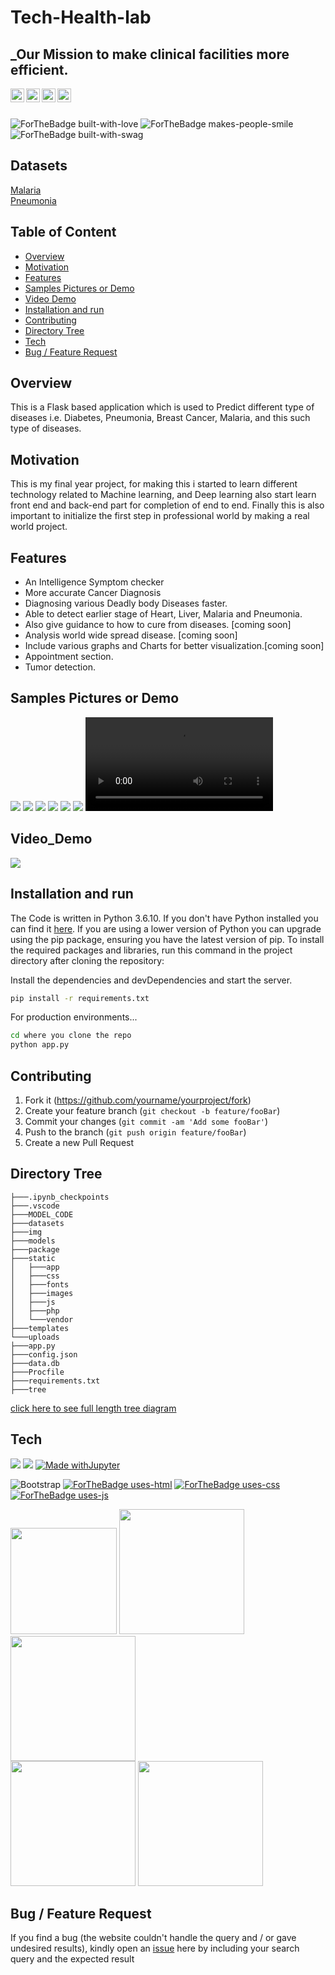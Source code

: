 # Tech-Health-lab
## _Our Mission to make clinical facilities more efficient.

<a target="_blank" href="www.linkedin.com/in/aman-sharma-01b185190/">
  <img align="left" alt="LinkdeIN" width="22px" src="https://cdn.jsdelivr.net/npm/simple-icons@v3/icons/linkedin.svg" />
</a>  <a target="_blank" href="https://www.instagram.com/aman___sharma/">
  <img align="left" alt="Instagram" width="22px" src="https://cdn.jsdelivr.net/npm/simple-icons@v3/icons/instagram.svg" /></a>  <a target="_blank" href="mailto:aman.sharmatds1999@gmail.com"> 
  <img align="left" alt="Gmail" width="22px" src="https://cdn.jsdelivr.net/npm/simple-icons@v3/icons/gmail.svg" />
</a>  <a target="_blank" href="https://portfolioaman.herokuapp.com/">
  <img align="left" alt="Devto" width="22px" src="https://cdn.jsdelivr.net/npm/simple-icons@v3/icons/dev-dot-to.svg" />
</a>  
<br>
<br>

![ForTheBadge built-with-love](http://ForTheBadge.com/images/badges/built-with-love.svg) ![ForTheBadge makes-people-smile](http://ForTheBadge.com/images/badges/makes-people-smile.svg)  ![ForTheBadge built-with-swag](http://ForTheBadge.com/images/badges/built-with-swag.svg)

## Datasets 
[Malaria](https://www.kaggle.com/iarunava/cell-images-for-detecting-malaria) <br>
[Pneumonia](https://www.kaggle.com/paultimothymooney/chest-xray-pneumonia)



## Table of Content
  * [Overview](#Overview)
  * [Motivation](#Motivation)
  * [Features](#Features)
  * [Samples Pictures or Demo](#Samples-Pictures-or-Demo)
  * [Video Demo](#Video-Demo)
  * [Installation and run](#Installation-and-run)
  * [Contributing](#Contributing)
  * [Directory Tree](#Directory-Tree)
  * [Tech](#Tech)
  * [Bug / Feature Request](#bug-feature-request)


## Overview
This is a Flask based application which is used to Predict different type of diseases i.e. Diabetes, Pneumonia, Breast Cancer, Malaria, and this such type of diseases.  

## Motivation

This is my final year project, for making this i started to learn different technology related to Machine learning, and Deep learning also start learn front end and back-end part for completion of end to end. Finally this is also important to initialize the first step in professional world by making a real world project. 



## Features

- An Intelligence Symptom checker
- More accurate Cancer Diagnosis
- Diagnosing various Deadly body Diseases faster.
- Able to detect earlier stage of Heart, Liver, Malaria and Pneumonia.
- Also give guidance to how to cure from diseases. [coming soon]
- Analysis world wide spread disease. [coming soon]
- Include various graphs and Charts for better visualization.[coming soon]
- Appointment section.
- Tumor detection.
 

## Samples Pictures or Demo

![](img/1.jpg)  ![](img/2.jpg)
![](img/3.jpg)
![](img/4.jpg)
![](img/5.jpg)
![](img/6.jpg)
![](img/zoom_0.mp4)


## Video_Demo
[![](img/demo_video_logo.png)](
https://drive.google.com/file/d/1toVkhpkSo5nT-oQo5Dq65-wTDmgZQNri/view?usp=sharing)




## Installation and run

The Code is written in Python 3.6.10. If you don't have Python installed you can find it [here](https://www.python.org/downloads/). If you are using a lower version of Python you can upgrade using the pip package, ensuring you have the latest version of pip. To install the required packages and libraries, run this command in the project directory after cloning the repository:

Install the dependencies and devDependencies and start the server.

```sh
pip install -r requirements.txt
```

For production environments...

```sh
cd where you clone the repo
python app.py
```
## Contributing

1. Fork it (<https://github.com/yourname/yourproject/fork>)
2. Create your feature branch (`git checkout -b feature/fooBar`)
3. Commit your changes (`git commit -am 'Add some fooBar'`)
4. Push to the branch (`git push origin feature/fooBar`)
5. Create a new Pull Request

## Directory Tree 
```
├───.ipynb_checkpoints
├───.vscode
├───MODEL_CODE
├───datasets
├───img
├───models
├───package
├───static
│   ├───app
│   ├───css
│   ├───fonts
│   ├───images
│   ├───js
│   ├───php
│   └───vendor
├───templates
└───uploads
├───app.py
├───config.json
├───data.db
├───Procfile
├───requirements.txt
├───tree
```
[click here to see full length tree diagram](https://github.com/mrperfectpandit/tech-health-lab-/blob/main/tree.txt)



## Tech
![](https://forthebadge.com/images/badges/made-with-python.svg)  <img src="https://img.shields.io/badge/Visual_Studio_Code-0078D4?style=for-the-badge&logo=visual%20studio%20code&logoColor=white" /> [![Made withJupyter](https://img.shields.io/badge/Made%20with-Jupyter-orange?style=for-the-badge&logo=Jupyter)](https://jupyter.org/try) 
<br>



<img alt="Bootstrap" src="https://img.shields.io/badge/bootstrap%20-%23563D7C.svg?&style=for-the-badge&logo=bootstrap&logoColor=white"/> [![ForTheBadge uses-html](http://ForTheBadge.com/images/badges/uses-html.svg)](http://ForTheBadge.com)  [![ForTheBadge uses-css](http://ForTheBadge.com/images/badges/uses-css.svg)](http://ForTheBadge.com)  [![ForTheBadge uses-js](http://ForTheBadge.com/images/badges/uses-js.svg)]()


[<img target="_blank" src="https://flask.palletsprojects.com/en/1.1.x/_images/flask-logo.png" width=170>](https://flask.palletsprojects.com/en/1.1.x/)   [<img target="_blank" src="https://scikit-learn.org/stable/_static/scikit-learn-logo-small.png" width=200>](https://scikit-learn.org/stable/)   [<img target="_blank" src="https://miro.medium.com/max/791/1*Y2v3PrF1rUQRUHwOcXJznA.png" width=200>](https://numpy.org/) 
<br>
[<img target="_blank" src="https://miro.medium.com/max/875/1*IZfsipaDZITtnqIxkwfYug.png" width=200>](https://www.tensorflow.org/install)  [<img target="_blank" src="https://njtrainingacademy.com/wp-content/uploads/2019/02/keras-1.png?dae618&dae618" width=200>](https://pypi.org/project/Keras/)  

## Bug / Feature Request

If you find a bug (the website couldn't handle the query and / or gave undesired results), kindly open an [issue](https://github.com/mrperfectpandit/tech-health-lab-/issues) here by including your search query and the expected result
